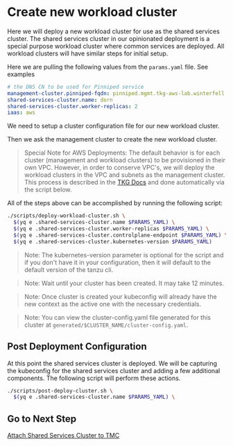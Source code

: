 # Create new workload cluster

Here we will deploy a new workload cluster for use as the shared services cluster.  The shared services cluster in our opinionated deployment is a special purpose workload cluster where common services are deployed.  All workload clusters will have similar steps for initial setup.

Here we are pulling the following values from the `params.yaml` file.  See examples

```yaml
# the DNS CN to be used for Pinniped service
management-cluster.pinniped-fqdn: pinniped.mgmt.tkg-aws-lab.winterfell.live
shared-services-cluster.name: dorn
shared-services-cluster.worker-replicas: 2
iaas: aws
```

We need to setup a cluster configuration file for our new workload cluster.  

Then we ask the management cluster to create the new workload cluster.

>Special Note for AWS Deployments: The default behavior is for each cluster (management and workload clusters) to be provisioned in their own VPC.  However, in order to conserve VPC's, we will deploy the workload clusters in the VPC and subnets as the management cluster.  This process is described in the [TKG Docs](https://docs.vmware.com/en/VMware-Tanzu-Kubernetes-Grid/1.3/vmware-tanzu-kubernetes-grid-13/GUID-tanzu-k8s-clusters-aws.html#deploy-a-cluster-that-shares-a-vpc-and-nat-gateways-with-the-management-cluster-3) and done automatically via the script below.

All of the steps above can be accomplished by running the following script:

```bash
./scripts/deploy-workload-cluster.sh \
  $(yq e .shared-services-cluster.name $PARAMS_YAML) \
  $(yq e .shared-services-cluster.worker-replicas $PARAMS_YAML) \
  $(yq e .shared-services-cluster.controlplane-endpoint $PARAMS_YAML) \
  $(yq e .shared-services-cluster.kubernetes-version $PARAMS_YAML)
```

>Note: The kubernetes-version parameter is optional for the script and if you don't have it in your configuration, then it will default to the default version of the tanzu cli.

>Note: Wait until your cluster has been created. It may take 12 minutes.

>Note: Once cluster is created your kubeconfig will already have the new context as the active one with the necessary credentials.

>Note: You can view the cluster-config.yaml file generated for this cluster at `generated/$CLUSTER_NAME/cluster-config.yaml`.

## Post Deployment Configuration

At this point the shared services cluster is deployed. We will be capturing the kubeconfig for the shared services cluster and adding a few additional components. The following script will perform these actions.

```bash
./scripts/post-deploy-cluster.sh \
  $(yq e .shared-services-cluster.name $PARAMS_YAML) \
```

## Go to Next Step

[Attach Shared Services Cluster to TMC](02_attach_tmc_ssc.md)
